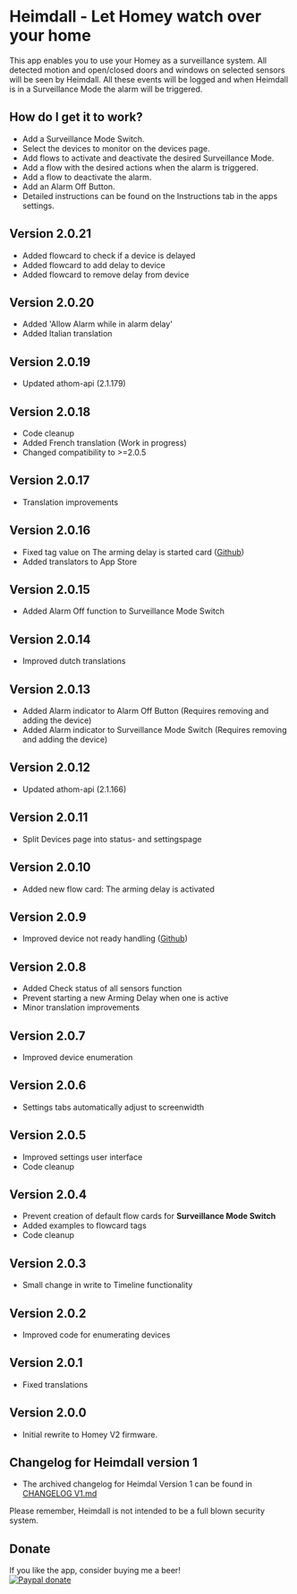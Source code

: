 # Heimdall - Let Homey watch over your home

This app enables you to use your Homey as a surveillance system.
All detected motion and open/closed doors and windows on selected sensors will be seen by Heimdall. All these events will be logged and when Heimdall is in a Surveillance Mode the alarm will be triggered.

## How do I get it to work?
* Add a Surveillance Mode Switch.
* Select the devices to monitor on the devices page. 
* Add flows to activate and deactivate the desired Surveillance Mode.
* Add a flow with the desired actions when the alarm is triggered.
* Add a flow to deactivate the alarm.
* Add an Alarm Off Button.
* Detailed instructions can be found on the Instructions tab in the apps settings.

## Version 2.0.21
* Added flowcard to check if a device is delayed
* Added flowcard to add delay to device
* Added flowcard to remove delay from device

## Version 2.0.20
* Added 'Allow Alarm while in alarm delay'
* Added Italian translation

## Version 2.0.19
* Updated athom-api (2.1.179)

## Version 2.0.18
* Code cleanup
* Added French translation (Work in progress)
* Changed compatibility to >=2.0.5

## Version 2.0.17
* Translation improvements

## Version 2.0.16
* Fixed tag value on The arming delay is started card ([Github](https://github.com/daneedk/com.uc.heimdall/issues/37))
* Added translators to App Store

## Version 2.0.15
* Added Alarm Off function to Surveillance Mode Switch

## Version 2.0.14
* Improved dutch translations

## Version 2.0.13
* Added Alarm indicator to Alarm Off Button (Requires removing and adding the device)
* Added Alarm indicator to Surveillance Mode Switch (Requires removing and adding the device)

## Version 2.0.12
* Updated athom-api (2.1.166)

## Version 2.0.11
* Split Devices page into status- and settingspage

## Version 2.0.10
* Added new flow card: The arming delay is activated

## Version 2.0.9
* Improved device not ready handling ([Github](https://github.com/daneedk/com.uc.heimdall/issues/34))

## Version 2.0.8
* Added Check status of all sensors function
* Prevent starting a new Arming Delay when one is active
* Minor translation improvements

## Version 2.0.7
* Improved device enumeration

## Version 2.0.6
* Settings tabs automatically adjust to screenwidth

## Version 2.0.5
* Improved settings user interface
* Code cleanup

## Version 2.0.4
* Prevent creation of default flow cards for **Surveillance Mode Switch**
* Added examples to flowcard tags
* Code cleanup

## Version 2.0.3
* Small change in write to Timeline functionality

## Version 2.0.2
* Improved code for enumerating devices

## Version 2.0.1
* Fixed translations

## Version 2.0.0
* Initial rewrite to Homey V2 firmware.

## Changelog for Heimdall version 1
* The archived changelog for Heimdal Version 1 can be found in [CHANGELOG V1.md](https://github.com/daneedk/com.uc.heimdall/blob/beta/CHANGELOG%20V1.md) 

Please remember, Heimdall is not intended to be a full blown security system.

## Donate
If you like the app, consider buying me a beer!  
[![Paypal donate][pp-donate-image]][pp-donate-link]

[pp-donate-link]: https://www.paypal.me/daneedekruyff
[pp-donate-image]: https://www.paypalobjects.com/webstatic/en_US/i/btn/png/btn_donate_92x26.png